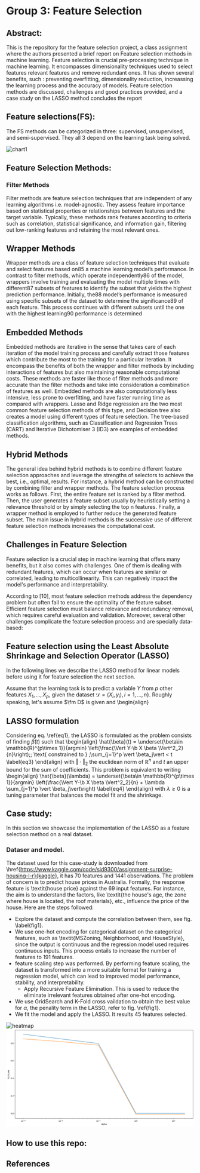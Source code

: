 # Group 3: Feature Selection

## Abstract:
This is the repository for the feature selection project, a class assignment where the authors presented a brief report on Feature selection methods in machine learning.  Feature selection is  crucial pre-processing technique in machine learning. It encompasses dimensionality techniques  used to select features relevant features and remove redundant ones. It has shown several benefits, such : preventing overfitting, dimensionality reduction, increassing the learning process and the accuracy of models. Feature selection methods are discussed, challenges and good practices provided, and a case study on the LASSO method concludes the report


## Feature selections(FS):
The FS methods can be categorized in three: supervised, unsupervised, and semi-supervised. They all 3 depend on the learning task being solved.

<img src="chart1" alt="chart1">

## Feature Selection Methods:

### Filter Methods
Filter methods are feature selection techniques that are independent of any learning algorithms
i.e. model-agnostic. They assess feature importance based on statistical properties or relationships
between features and the target variable. Typically, these methods rank features according to criteria
such as correlation, statistical significance, and information gain, filtering out low-ranking features
and retaining the most relevant ones. 

## Wrapper Methods
Wrapper methods are a class of feature selection techniques that evaluate and select features based on85
a machine learning model’s performance. In contrast to filter methods, which operate independently86
of the model, wrappers involve training and evaluating the model multiple times with different87
subsets of features to identify the subset that yields the highest prediction performance. Initially, the88
model’s performance is measured using specific subsets of the dataset to determine the significance89
of each feature. This process continues with different subsets until the one with the highest learning90
performance is determined


## Embedded Methods
 Embedded methods are iterative in the sense that takes care of each iteration of the model training process and carefully extract those features which contribute the most to the training for a particular iteration. It encompass the benefits of both the wrapper and filter methods by including interactions of features but also maintaining reasonable computational costs. These methods are faster like those of filter methods and more accurate than the filter methods and take into consideration a combination of features as well. Embedded methods are  also computationally less intensive, less prone to overfitting, and have faster running time as compared with wrappers. Lasso and Ridge regression are the two most common feature selection methods of this type, and Decision tree also creates a model using different types of feature selection. The tree-based classification algorithms, such as Classification and Regression Trees (CART) and Iterative Dichotomiser 3 (ID3) are examples of embedded methods.

 ## Hybrid Methods
The general idea behind hybrid methods is to combine different feature selection approaches and leverage the strengths of selectors to achieve the best, i.e., optimal, results. For instance, a hybrid method can be constructed by combining filter and wrapper methods. The feature selection process works as follows. First, the entire feature set is ranked by a filter method. Then, the user generates a feature subset usually by heuristically setting a relevance threshold or by simply selecting the top n features. Finally, a wrapper method is employed to further reduce the generated feature subset. The main issue in hybrid methods is the successive use of different feature selection methods increases the computational cost.


## Challenges in Feature Selection
Feature selection is a crucial step in machine learning that offers many benefits, but it also comes with challenges. One of them is dealing with redundant features, which can occur when features are similar or correlated, leading to multicollinearity. This can negatively impact the model's performance and interpretability.

According to [10], most feature selection methods address the dependency problem but often fail to ensure the optimality of the feature subset. Efficient feature selection must balance relevance and redundancy removal, which requires careful evaluation and validation.
Moreover, several other challenges complicate the feature selection process and are specially data-based:




## Feature selection using the Least Absolute Shrinkage and Selection Operator (LASSO)
In the following lines we describe the LASSO method for linear models before using it for feature selection the next section.

Assume that the learning task is to predict a variable $Y$ from $p$ other features $X_1, \ldots, X_p$, given the dataset $\mathcal{D}=(X_i, y_i), i=1, \ldots, n\}$. Roughly speaking, let's assume $\fm D$ is given and 
\begin{align}

## LASSO formulation
Considering eq. \ref{eq1}, the LASSO is formulated as the problem consists of finding $\hat{\beta}(t)$ such that
\begin{align}
    \hat{\beta}(t) = \underset{\beta\in \mathbb{R}^{p\times 1}}{argmin} \left(\frac{\Vert Y-\b X \beta \Vert^2_2}{n}\right)\;\; \text{ constrained to } \;\sum_{j=1}^p \vert \beta_j\vert < t \label{eq3}
\end{align}
with $\Vert \cdot \Vert_2$ the euclidean norm of $\mathbb{R}^n$ and $t$ an upper bound for the sum of coefficients. This problem is equivalent to writing
\begin{align}
    \hat{\beta}(\lambda) = \underset{\beta\in \mathbb{R}^{p\times 1}}{argmin} \left(\frac{\Vert Y-\b X \beta \Vert^2_2}{n} + \lambda \sum_{j=1}^p \vert \beta_j\vert\right) \label{eq4}
\end{align}
with $\lambda \geq 0$ is a tuning parameter that balances the model fit and the shrinkage.

## Case study:
In this section we showcase the implementation of the LASSO as a feature selection method  on a real dataset.  
### Dataser and model.
The dataset used for this case-study is downloaded from \href{https://www.kaggle.com/code/sid9300/assignment-surprise-housing-l-r}{kaggle}, it has $70$ features and 1441 observations.  The problem of concern is to predict house prices in Australia. Formally, the response feature is \textit{house price} against the $69$ input features. For instance, the aim is to understand the factors, like \textit{the house's age, the zone where house is located, the roof materials}, etc., influence the price of the house.  Here are the steps followed:
 - Explore the dataset and compute the correlation between them, see fig. \label{fig1}.
- We use one-hot encoding for categorical dataset on the categorical features, such as \textit{MSZoning, Neighborhood, and HouseStyle}, since the output is continuous and  the regression model used requires continuous inputs.  This process entails to increase the number of features to $191$ features.
- feature scaling step was performed. By performing feature scaling, the dataset is transformed into a more suitable format for training a regression model, which can lead to improved model performance, stability, and interpretability.
  - Apply Recursive Feature Elimination.  This is used to reduce the eliminate irrelevant features obtained after one-hot encoding.
- We use  GridSearch and K-Fold cross vaildation to obtain the best value for $\alpha$, the penality term in the LASSO, refer to fig. \ref{fig1}.
-  We fit the model and apply the LASSO. It results $45$ features selected. 


<img src ="heat-2" alt = "heatmap">

<img src ="Hyperparameter scores.png" alt = "heatmap">


## How to use this repo:



## References




